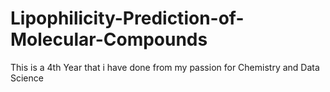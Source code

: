 # Lipophilicity-Prediction-of-Molecular-Compounds
This is a 4th Year that i have done from my passion for Chemistry and Data Science
